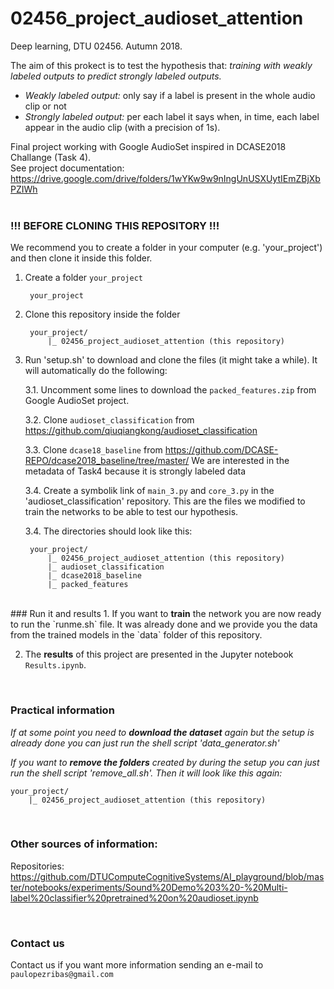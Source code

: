 # 02456_project_audioset_attention
Deep learning, DTU 02456. Autumn 2018.<br>

The aim of this prokect is to test the hypothesis that: <i>training with weakly labeled outputs to predict strongly labeled outputs.</i><br>

<ul>
	<li><i>Weakly labeled output:</i> only say if a label is present in the whole audio clip or not</li>
	<li><i>Strongly labeled output:</i> per each label it says when, in time, each label appear in the audio clip (with a precision of 1s).</li>
</ul>

Final project working with Google AudioSet inspired in DCASE2018 Challange (Task 4).<br>
See project documentation: https://drive.google.com/drive/folders/1wYKw9w9nIngUnUSXUytIEmZBjXbPZIWh<br><br>


### !!! BEFORE CLONING THIS REPOSITORY !!!
We recommend you to create a folder in your computer (e.g. 'your_project') and then clone it inside this folder.<br>

1. Create a folder `your_project`

		your_project


2. Clone this repository inside the folder

		your_project/
		    |_ 02456_project_audioset_attention (this repository)


3. Run 'setup.sh' to download and clone the files (it might take a while). It will automatically do the following:

	3.1. Uncomment some lines to download the `packed_features.zip` from Google AudioSet project.

	3.2. Clone `audioset_classification` from https://github.com/qiuqiangkong/audioset_classification

	3.3. Clone `dcase18_baseline` from https://github.com/DCASE-REPO/dcase2018_baseline/tree/master/ We are interested in the metadata of Task4 because it is strongly labeled data

	3.4. Create a symbolik link of `main_3.py` and `core_3.py` in the 'audioset_classification' repository. This are the files we modified to train the networks to be able to test our hypothesis.

	3.4. The directories should look like this:

		your_project/
		    |_ 02456_project_audioset_attention (this repository)
		    |_ audioset_classification
		    |_ dcase2018_baseline
		    |_ packed_features
<br>
### Run it and results
1. If you want to <b>train</b> the network you are now ready to run the `runme.sh` file. It was already done and we provide you the data from the trained models in the `data` folder of this repository.

2. The <b>results</b> of this project are presented in the Jupyter notebook `Results.ipynb`.

<br>

### Practical information

*If at some point you need to <b>download the dataset</b> again but the setup is already done you can just run the shell script 'data_generator.sh'*


*If you want to <b>remove the folders</b> created by during the setup you can just run the shell script 'remove_all.sh'. Then it will look like this again:*

	your_project/
	    |_ 02456_project_audioset_attention (this repository)

<br>

### Other sources of information:
Repositories:
https://github.com/DTUComputeCognitiveSystems/AI_playground/blob/master/notebooks/experiments/Sound%20Demo%203%20-%20Multi-label%20classifier%20pretrained%20on%20audioset.ipynb

<br>

### Contact us
Contact us if you want more information sending an e-mail to `paulopezribas@gmail.com`
